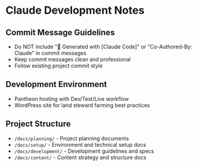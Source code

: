 # Claude Development Notes

## Commit Message Guidelines
- Do NOT include "🤖 Generated with [Claude Code]" or "Co-Authored-By: Claude" in commit messages
- Keep commit messages clean and professional
- Follow existing project commit style

## Development Environment
- Pantheon hosting with Dev/Test/Live workflow
- WordPress site for land steward farming best practices

## Project Structure
- `/docs/planning/` - Project planning documents
- `/docs/setup/` - Environment and technical setup docs  
- `/docs/development/` - Development guidelines and specs
- `/docs/content/` - Content strategy and structure docs